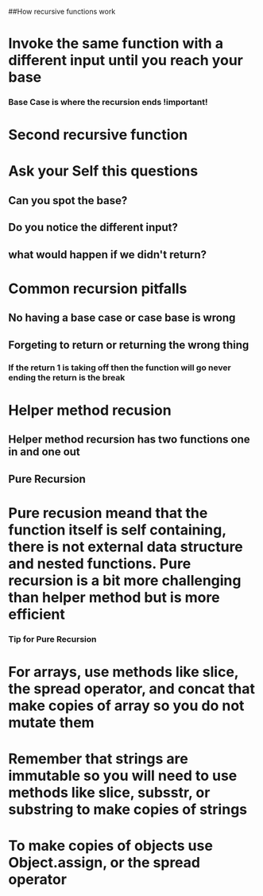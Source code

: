 ##How recursive functions work 

# Invoke the same function with a different input until you reach your base 
###  Base Case is where the recursion ends !important!


# Second recursive function 

# Ask your Self this questions 

## Can you spot the base?
## Do you notice the different input?
## what would happen if we didn't return?

# Common recursion pitfalls

## No having a base case or case base is wrong 
## Forgeting to return  or returning the wrong thing 

### If the return 1 is taking off then the function will go never ending the return is the break

# Helper method recusion

## Helper method recursion has two functions one in and one out 

## Pure Recursion

# Pure recusion meand that the function itself is self containing, there is not external data structure and nested functions. Pure recursion is a bit more challenging than helper method but is more efficient

### Tip for Pure Recursion 

# For arrays, use methods like slice, the spread operator, and concat that make copies of array so you do not mutate them
# Remember that strings are immutable so you will need to use methods like slice, subsstr, or substring to make copies of strings
# To make copies of objects use Object.assign, or the spread operator